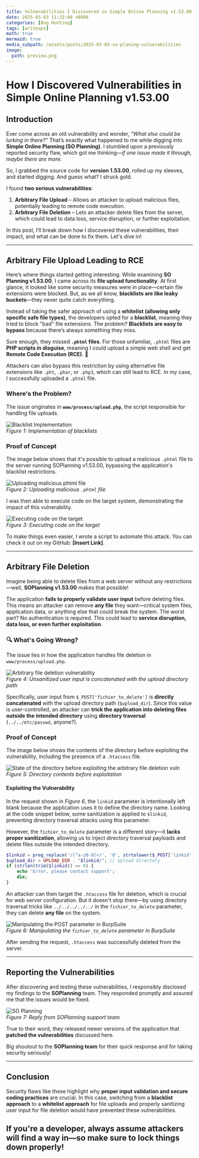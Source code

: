 ```yaml
---
title: Vulnerabilities I Discovered in Simple Online Planning v1.53.00
date: 2025-03-03 11:33:00 +0800
categories: [Bug Hunting]
tags: [writeups]
math: true
mermaid: true
media_subpath: /assets/posts/2025-03-03-so-planing-vulnerabilities
image:
  path: preview.png
---
```


# How I Discovered Vulnerabilities in Simple Online Planning v1.53.00  

## Introduction  

Ever come across an old vulnerability and wonder, *“What else could be lurking in there?”* That’s exactly what happened to me while digging into **Simple Online Planning (SO Planning)**. I stumbled upon a previously reported security flaw, which got me thinking—*if one issue made it through, maybe there are more.*  

So, I grabbed the source code for **version 1.53.00**, rolled up my sleeves, and started digging. And guess what? I struck gold.  

I found **two serious vulnerabilities**:  

1. **Arbitrary File Upload** – Allows an attacker to upload malicious files, potentially leading to remote code execution.  
2. **Arbitrary File Deletion** – Lets an attacker delete files from the server, which could lead to data loss, service disruption, or further exploitation.  

In this post, I’ll break down how I discovered these vulnerabilities, their impact, and what can be done to fix them. Let's dive in!  

---

## Arbitrary File Upload Leading to RCE  

Here’s where things started getting interesting. While examining **SO Planning v1.53.00**, I came across its **file upload functionality**. At first glance, it looked like some security measures were in place—certain file extensions were blocked. But, as we all know, **blacklists are like leaky buckets**—they never quite catch everything.  

Instead of taking the safer approach of using a **whitelist (allowing only specific safe file types)**, the developers opted for a **blacklist**, meaning they tried to block "bad" file extensions. The problem? **Blacklists are easy to bypass** because there’s always something they miss.  

Sure enough, they missed **`.phtml` files**. For those unfamiliar, `.phtml` files are **PHP scripts in disguise**, meaning I could upload a simple web shell and get **Remote Code Execution (RCE)**. 😬  

Attackers can also bypass this restriction by using alternative file extensions like `.pht`, `.phar`, or `.php3`, which can still lead to RCE. In my case, I successfully uploaded a `.phtml` file.  

### Where's the Problem?  
The issue originates in **`www/process/upload.php`**, the script responsible for handling file uploads.  

![Blacklist Implementation](allowed_file_extensions_in_code.png)  
*Figure 1: Implementation of blacklists*  

### Proof of Concept  

The image below shows that it's possible to upload a malicious `.phtml` file to the server running SOPlanning v1.53.00, bypassing the application's blacklist restrictions.  

![Uploading malicious phtml file](file_upload_vuln_soplanning.png)  
*Figure 2: Uploading malicious `.phtml` file*  

I was then able to execute code on the target system, demonstrating the impact of this vulnerability.  

![Executing code on the target](command_execution_from_uploaded_shell.png)  
*Figure 3: Executing code on the target*  

To make things even easier, I wrote a script to automate this attack. You can check it out on my GitHub: **[Insert Link]**.  

---

## Arbitrary File Deletion  

Imagine being able to delete files from a web server without any restrictions—well, **SOPlanning v1.53.00** makes that possible!  

The application **fails to properly validate user input** before deleting files. This means an attacker can remove **any file** they want—critical system files, application data, or anything else that could break the system. The worst part? No authentication is required. This could lead to **service disruption, data loss, or even further exploitation**.  

### 🔍 What's Going Wrong?  
The issue lies in how the application handles file deletion in `www/process/upload.php`.  

![Arbitrary file deletion vulnerability](file_deletion_code.png)  
*Figure 4: Unsanitized user input is concatenated with the upload directory path*  

Specifically, user input from `$_POST['fichier_to_delete']` is **directly concatenated** with the upload directory path (`$upload_dir`). Since this value is user-controlled, an attacker can **trick the application into deleting files outside the intended directory** using **directory traversal** (`../../etc/passwd`, anyone?).  

### Proof of Concept  

The image below shows the contents of the directory before exploiting the vulnerability, including the presence of a `.htaccess` file.  

![State of the directory before exploiting the arbitrary file deletion vuln](before_running_the_delete_request.png)  
*Figure 5: Directory contents before exploitation*  

#### Exploiting the Vulnerability  

In the request shown in *Figure 6*, the `linkid` parameter is intentionally left blank because the application uses it to define the directory name. Looking at the code snippet below, some sanitization is applied to `$linkid`, preventing directory traversal attacks using this parameter.  

However, the `fichier_to_delete` parameter is a different story—it **lacks proper sanitization**, allowing us to inject directory traversal payloads and delete files outside the intended directory.  

```php
$linkid = preg_replace('/[^a-z0-9]+/', '0', strtolower($_POST['linkid']));
$upload_dir = UPLOAD_DIR . "$linkid/"; // Upload directory  
if (strlen(trim($linkid)) == 0) {  
    echo 'Error, please contact support';  
    die;  
}
```

An attacker can then target the `.htaccess` file for deletion, which is crucial for web server configuration. But it doesn't stop there—by using directory traversal tricks like `../../../../../` in the `fichier_to_delete` parameter, they can delete **any file** on the system.  

![Manipulating the POST parameter in BurpSuite](arb_file_del_request.png)  
*Figure 6: Manipulating the `fichier_to_delete` parameter in BurpSuite*  

After sending the request, `.htaccess` was successfully deleted from the server.  

---

## Reporting the Vulnerabilities  

After discovering and testing these vulnerabilities, I responsibly disclosed my findings to the **SOPlanning** team. They responded promptly and assured me that the issues would be fixed.  

![SO Planning](so_planning_reply_to_email.png)  
*Figure 7: Reply from SOPlanning support team*  

True to their word, they released newer versions of the application that **patched the vulnerabilities** discussed here.  

Big shoutout to the **SOPlanning team** for their quick response and for taking security seriously!

---

## Conclusion  

Security flaws like these highlight why **proper input validation and secure coding practices** are crucial. In this case, switching from a **blacklist approach** to a **whitelist approach** for file uploads and properly sanitizing user input for file deletion would have prevented these vulnerabilities.  

If you're a developer, always assume attackers will **find a way in**—so make sure to lock things down properly!  
---